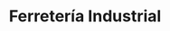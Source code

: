 ---
title: "Ferretería Industrial"
url: /florencio-varela/ferreteria-industrial/
shop: Eisenwaren
---
